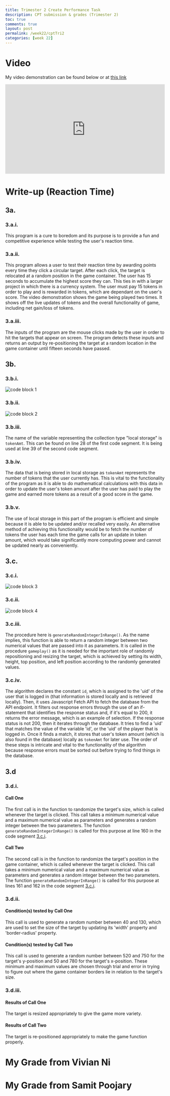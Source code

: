 ```yaml
---
title: Trimester 2 Create Performance Task
description: CPT submission & grades (Trimester 2)
toc: true
comments: true
layout: post
permalink: /week22/cptTri2
categories: [week 22]
---
```


# Video

My video demonstration can be found below or at [this link](https://youtu.be/qEJa4HC-UoU)

<div class="embed-container">
    <iframe width="560" height="315" src="https://www.youtube.com/embed/qEJa4HC-UoU" title="YouTube video player" frameborder="0" allow="accelerometer; autoplay; clipboard-write; encrypted-media; gyroscope; picture-in-picture; web-share" allowfullscreen></iframe>
</div>
<style>
.embed-container {
  position: relative;
  padding-bottom: 56.25%;
  height: 0;
  overflow: hidden;
  max-width: 100%;
}
.embed-container iframe,
.embed-container object,
.embed-container embed {
  position: absolute;
  top: 0;
  left: 0;
  width: 100%;
  height: 100%;
}
</style>


# Write-up (Reaction Time)

## 3a.

### 3.a.i.

This program is a cure to boredom and its purpose is to provide a fun and competitive experience while testing the user's reaction time.


### 3.a.ii.

This program allows a user to test their reaction time by awarding points every time they click a circular target. After each click, the target is relocated at a random position in the game container. The user has 15 seconds to accumulate the highest score they can. This ties in with a larger project in which there is a currency system. The user must pay 15 tokens in order to play and is rewarded in tokens, which are dependant on the user's score. The video demonstration shows the game being played two times. It shows off the live updates of tokens and the overall functionality of game, including net gain/loss of tokens.


### 3.a.iii.

The inputs of the program are the mouse clicks made by the user in order to hit the targets that appear on screen. The program detects these inputs and returns an output by re-positioning the target at a random location in the game container until fifteen seconds have passed.


## 3b.

### 3.b.i.

![code block 1](https://user-images.githubusercontent.com/111464932/221390422-f08a525f-e740-45c6-b96b-2a5fce325406.png)


### 3.b.ii.

![code block 2](https://user-images.githubusercontent.com/111464932/221390501-c6d610c3-f523-4df0-9564-d0bf902d7e69.png)


### 3.b.iii.

The name of the variable representing the collection type "local storage" is `tokenAmt`. This can be found on line 28 of the first code segment. It is being used at line 39 of the second code segment.


### 3.b.iv.

The data that is being stored in local storage as `tokenAmt` represents the number of tokens that the user currently has. This is vital to the functionality of the program as it is able to do mathematical calculations with this data in order to update the user's token amount after the user has paid to play the game and earned more tokens as a result of a good score in the game.


### 3.b.v.

The use of local storage in this part of the program is efficient and simple because it is able to be updated and/or recalled very easily. An alternative method of achieving this functionality would be to fetch the number of tokens the user has each time the game calls for an update in token amount, which would take significantly more computing power and cannot be updated nearly as conveniently.


## 3.c.

### 3.c.i.

![code block 3](https://user-images.githubusercontent.com/111464932/221393402-8d56fc6c-a83d-4356-a3e0-aae04c647d12.png)


### 3.c.ii.

![code block 4](https://user-images.githubusercontent.com/111464932/221393823-850b25b5-c87e-48b6-b125-436e9cbe5965.png)


### 3.c.iii.

The procedure here is `generateRandomIntegerInRange()`. As the name implies, this function is able to return a random integer between two numerical values that are passed into it as parameters. It is called in the procedure `gameplay()` as it is needed for the important role of randomly repositioning and resizing the target, which is achieved by setting its width, height, top position, and left position according to the randomly generated values.


### 3.c.iv.

The algorithm declares the constant `id`, which is assigned to the 'uid' of the user that is logged in (that information is stored locally and is retrieved locally). Then, it uses Javascript Fetch API to fetch the database from the API endpoint. It filters out response errors through the use of an if-statement that identifies the response status and, if it's equal to 200, it returns the error message, which is an example of selection. If the response status is not 200, then it iterates through the database. It tries to find a 'uid' that matches the value of the variable 'id', or the 'uid' of the player that is logged in. Once it finds a match, it stores that user's token amount (which is also found in the database) locally as `tokenAmt` for later use. The order of these steps is intricate and vital to the functionality of the algorithm because response errors must be sorted out before trying to find things in the database.


## 3.d

### 3.d.i.

#### Call One

The first call is in the function to randomize the target's size, which is called whenever the target is clicked. This call takes a minimum numerical value and a maximum numerical value as parameters and generates a random integer between the two parameters. The function `generateRandomIntegerInRange()` is called for this purpose at line 160 in the code segment [3.c.i](https://azeem-khan1.github.io/fastpages-project/week22/cptTri2#3ci).

#### Call Two

The second call is in the function to randomize the target's position in the game container, which is called whenever the target is clicked. This call takes a minimum numerical value and a maximum numerical value as parameters and generates a random integer between the two parameters. The function `generateRandomIntegerInRange()` is called for this purpose at lines 161 and 162 in the code segment [3.c.i](https://azeem-khan1.github.io/fastpages-project/week22/cptTri2#3ci).


### 3.d.ii.

#### Condition(s) tested by Call One

This call is used to generate a random number between 40 and 130, which are used to set the size of the target by updating its 'width' property and 'border-radius' property.


#### Condition(s) tested by Call Two

This call is used to generate a random number between 520 and 750 for the target's y-position and 50 and 780 for the target's x-position. These minimum and maximum values are chosen through trial and error in trying to figure out where the game container borders lie in relation to the target's size.


### 3.d.iii.

#### Results of Call One

The target is resized appropriately to give the game more variety.

#### Results of Call Two

The target is re-positioned appropriately to make the game function properly.




# My Grade from Vivian Ni


# My Grade from Samit Poojary